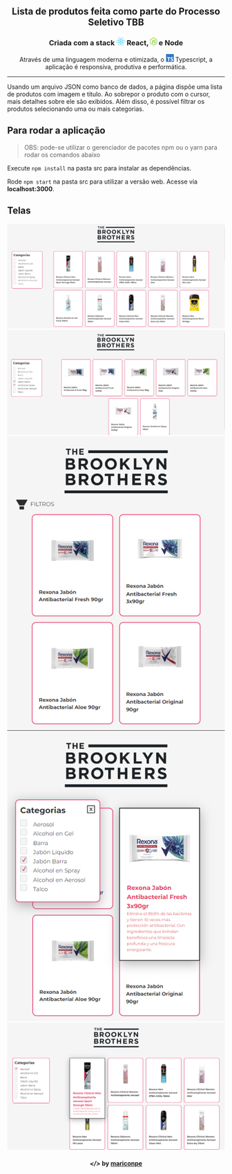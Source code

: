 <h1 align="left">
    <img alt="" title="" src="imgs/logo.png">
</h1>

<h2 align="center"> Lista de produtos feita como parte do Processo Seletivo TBB</h2>

<h3 align="center"> Criada com a stack <img src="imgs/react.png" alt="react" height="18"> React, <img src="imgs/node.png" alt="node" height="18"> e Node</h3>

<p align="center"> Através de uma linguagem moderna e otimizada, o <img src="imgs/ts.png" height="18" alt="typescript"> Typescript, a aplicação é responsiva, produtiva e performática. </p>

---
Usando um arquivo JSON como banco de dados, a página dispõe uma lista de produtos com imagem e título. Ao sobrepor o produto com o cursor, mais detalhes sobre ele são exibidos. Além disso, é possível filtrar os produtos selecionando uma ou mais categorias.
## Para rodar a aplicação

> OBS: pode-se utilizar o gerenciador de pacotes npm ou o yarn para rodar os comandos abaixo

Execute ```npm install``` na pasta src para instalar as dependências.

Rode ```npm start``` na pasta src para utilizar a versão web. Acesse via **localhost:3000**.
## Telas

<p align="center">
    <img alt="" title="" src="imgs/tela_1.png">
    <img alt="" title="" src="imgs/tela_2.png">
    <img alt="" title="" src="imgs/tela_3.png">
    <img alt="" title="" src="imgs/tela_4.png">
    <img alt="" title="" src="imgs/tela_5.png">
</p>

<h4 align="center"> <em>&lt;/&gt;</em> by <a href="https://github.com/mariconpe" target="_blank">mariconpe</a> </h4>